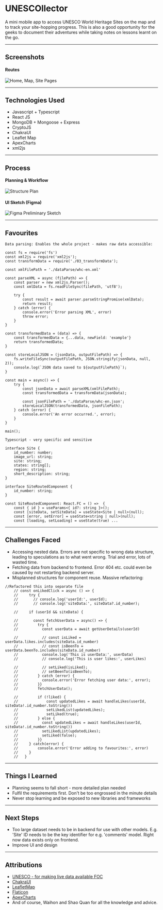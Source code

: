 # UNESCOllector

A mini mobile app to access UNESCO World Heritage Sites on the map and to track your site-hopping progress. This is also a good opportunity for the geeks to document their adventures while taking notes on lessons learnt on the go. 

***

## Screenshots
#### Routes
![Home, Map, Site Pages](src/assets/readme-01-screenshots-01.png)

***
## Technologies Used
* Javascript + Typescript
* React JS 
* MongoDB + Mongoose + Express
* CryptoJS
* ChakraUI
* Leaflet Map 
* ApexCharts
* xml2js 

***
## Process
#### Planning & Workflow
![Structure Plan](src/assets/readme-02-erd.jpg)

#### UI Sketch (Figma)
![Figma Preliminary Sketch](src/assets/readme-03-figma-prelim.jpg)

***
## Favourites

```
Data parsing: Enables the whole project - makes raw data accessible:

const fs = require('fs')
const xml2js = require('xml2js');
const transformData = require('./03_transformData');

const xmlFilePath = './dataParse/whc-en.xml'

const parseXML = async (filePath) => {
    const parser = new xml2js.Parser(); 
    const xmlData = fs.readFileSync(filePath, 'utf8'); 

    try {
        const result = await parser.parseStringPromise(xmlData);
        return result; 
    } catch (error) {
        console.error('Error parsing XML', error)
        throw error; 
    }
}

const transformedData = (data) => {
    const transformedData = {...data, newField: 'example'}
    return transformedData; 
}

const storeLocalJSON = (jsonData, outputFilePath) => {
    fs.writeFileSync(outputFilePath, JSON.stringify(jsonData, null, 2));
    console.log(`JSON data saved to ${outputFilePath}`);
}

const main = async() => {
    try {
        const jsonData = await parseXML(xmlFilePath);
        const transformedData = transformData(jsonData);

        const jsonFilePath = './dataParse/whc-en.json';
        storeLocalJSON(transformedData, jsonFilePath);
    } catch (error) {
        console.error('An error occurred.', error); 
    }
}

main(); 

```

```
Typescript - very specific and sensitive

interface Site {
    id_number: number; 
    image_url: string; 
    site: string; 
    states: string[];
    region: string; 
    short_description: string; 
}

interface SiteRoutedComponent {
    id_number: string; 
}

const SiteRoutedComponent: React.FC = () =>  {
    const { id } = useParams<{ id?: string }>(); 
    const [siteData, setSiteData] = useState<Site | null>(null); 
    const [error, setError] = useState<string | null>(null); 
    const [loading, setLoading] = useState(true) ...

```

***
## Challenges Faced 
* Accessing nested data. Errors are not specific to wrong data structure, leading to speculations as to what went wrong. Trial and error, lots of wasted time. 
* Fetching data from backend to frontend. Error 404 etc. could even be caused by not restarting backend server. 
* Misplanned structures for component reuse. Massive refactoring: 

```
//Refactored this into separate file
    // const onLikedClick = async () => {
    //     try {
    //       // console.log('userId:', userId);
    //       // console.log('siteData:', siteData?.id_number);

    //     if (userId && siteData) {

    //       const fetchUserData = async() => {
    //         try {
    //           const userData = await getUserDetails(userId)
              
    //           // const isLiked = userData.likes.includes(siteData.id_number)
    //           // const isBeenTo = userData.beenTo.includes(siteData.id_number)
    //           console.log('This is userData:', userData)
    //           // console.log('This is user likes:', userLikes)

    //           // setLiked(isLiked);
    //           // setBeenTo(isBeenTo);
    //         } catch (error) {
    //           console.error('Error fetching user data:', error); 
    //         }}
    //         fetchUserData();

    //         if (!liked) {
    //             const updatedLikes = await handleLikes(userId, siteData!.id_number.toString())
    //             setLikedList(updatedLikes);
    //             setLiked(true); 
    //         } else {
    //           const updatedLikes = await handleLikes(userId, siteData!.id_number.toString())
    //           setLikedList(updatedLikes);
    //           setLiked(false); 
    //         }}
    //     } catch(error) {
    //         console.error('Error adding to favourites:', error)
    //     }
    //   } 

```

***
## Things I Learned
* Planning seems to fall short - more detailed plan needed
* Fulfil the requirements first. Don't be too engrossed in the minute details
* Never stop learning and be exposed to new libraries and frameworks

***
## Next Steps
* Too large dataset needs to be in backend for use with other models. E.g. 'Site' ID needs to be the key identifier for e.g. 'comments' model. Right now data exists only on frontend. 
* Improve UI and design

***
## Attributions
* [UNESCO - for making live data available FOC](https://whc.unesco.org/en/syndication)
* [ChakraUI](https://v2.chakra-ui.com/getting-started)
* [LeafletMap](https://leafletjs.com/)
* [Flaticon](https://www.flaticon.com/)
* [ApexCharts](https://apexcharts.com/docs/react-charts/)
* And of course, Waihon and Shao Quan for all the knowledge and advice.  


